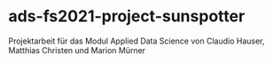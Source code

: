 # ads-fs2021-project-sunspotter
Projektarbeit für das Modul Applied Data Science von Claudio Hauser, Matthias Christen und Marion Mürner
